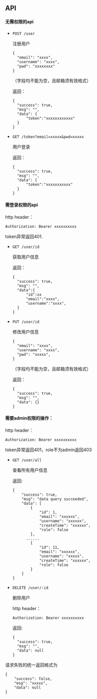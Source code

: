 ## API

#### 无需权限的api

- `POST /user`

  注册用户

  ```
  {
  	"email": "xxxx",
  	"username": "xxxx",
  	"pwd": "xxxxxxxx"
  }
  ```

  （字段均不能为空，且邮箱须有效格式）

  返回：

  ```
  {
  	"success": true,
  	"msg": "",
  	"data": {
  		"token":"xxxxxxxxxxxx"
  	}
  }
  ```

- `GET /token?email=xxxxx&pwd=xxxxx`

  用户登录

  返回：

  ```
  {
  	"success": true,
  	"msg": "",
  	"data": {
  		"token":"xxxxxxxxxxx"
  	}
  }
  ```

#### 需登录权限的api

http header：

```
Authorization: Bearer xxxxxxxxxx
```

token异常返回401.

- `GET /user/id`

  获取用户信息

  返回：

  ```
  {
  	"success": true,
  	"msg": "",
  	"data":{
  		"id":xx
  		"email":"xxxx",
  		"username":"xxxx",
  	}
  }
  ```


- `PUT /user/id`

  修改用户信息

  ```
  {
  	"email": "xxxx",
  	"username": "xxxx",
  	"pwd": "xxxxx",
  }
  ```

  （字段均不能为空，且邮箱须有效格式）

  返回：

  ```
  {
  	"success": true,
  	"msg": "",
  	"data": {}
  }
  ```

#### 需要admin权限的操作：

http header：

```
Authorization: Bearer xxxxxxxxxx
```

token异常返回401，role不为admin返回403

- `GET /user/all`

  查看所有用户信息

  返回:

  ```
  {
      "success": true,
      "msg": "data query succeeded",
      "data": [
          {
              "id": 1,
              "email": "xxxxxx",
              "username": "xxxxxx",
              "createTime": "xxxxxx",
              "role": false
          },
  		......
          {
              "id": 11,
              "email": "xxxxxx",
              "username": "xxxxx",
              "createTime": "xxxxxx",
              "role": false
          }
      ]
  }
  ```

- `DELETE /user/:id`

  删除用户

  http header：

  ```
  Authorization: Bearer xxxxxxxxxx
  ```

  返回:

  ```
  {
  	"success": true,
  	"msg": "",
  	"data": null
  }
  ```

请求失败的统一返回格式为

```
{
	"success": false,
	"msg": "xxxxx",
	"data": null
}
```

## 